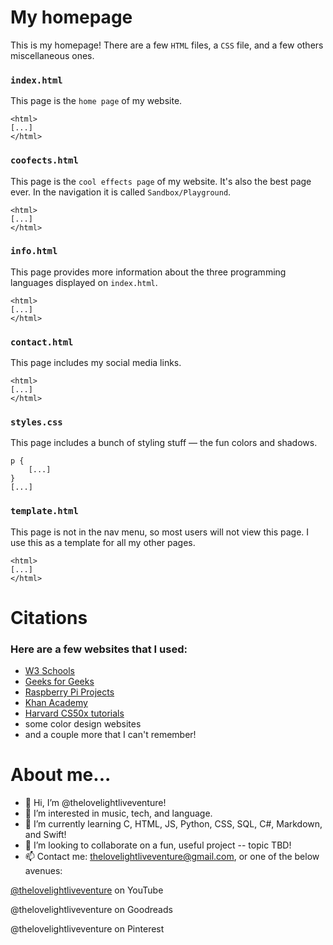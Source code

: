 # My homepage

This is my homepage! There are a few `HTML` files, a `CSS` file, and a few others miscellaneous ones.

### `index.html`

This page is the `home page` of my website.

```
<html>
[...]
</html>
```

### `coofects.html`

This page is the `cool effects page` of my website. It's also the best page ever. In the navigation it is called `Sandbox/Playground`.

```
<html>
[...]
</html>
```

### `info.html`

This page provides more information about the three programming languages displayed on `index.html`.

```
<html>
[...]
</html>
```

### `contact.html`

This page includes my social media links.

```
<html>
[...]
</html>
```

### `styles.css`

This page includes a bunch of styling stuff — the fun colors and shadows.

```
p {
    [...]
}
[...]
```

### `template.html`

This page is not in the nav menu, so most users will not view this page. I use this as a template for all my other pages.

```
<html>
[...]
</html>
```

# Citations
### Here are a few websites that I used:
- [W3 Schools](www.w3schools.com)
- [Geeks for Geeks](geeksforgeeks.org)
- [Raspberry Pi Projects](projects.raspberrypi.org)
- [Khan Academy](khanacademy.org)
- [Harvard CS50x tutorials](cs50.harvard.edu)
- some color design websites
- and a couple more that I can't remember!

# About me...
- 👋 Hi, I’m @thelovelightliveventure!
- 👀 I’m interested in music, tech, and language.
- 🌱 I’m currently learning C, HTML, JS, Python, CSS, SQL, C#, Markdown, and Swift!
- 💞️ I’m looking to collaborate on a fun, useful project -- topic TBD!
- 📫 Contact me: thelovelightliveventure@gmail.com, or one of the below avenues: 


<a href="youtube.com/@thelovelightliveventure">@thelovelightliveventure</a> on YouTube


@thelovelightliveventure on Goodreads 


@thelovelightliveventure on Pinterest

